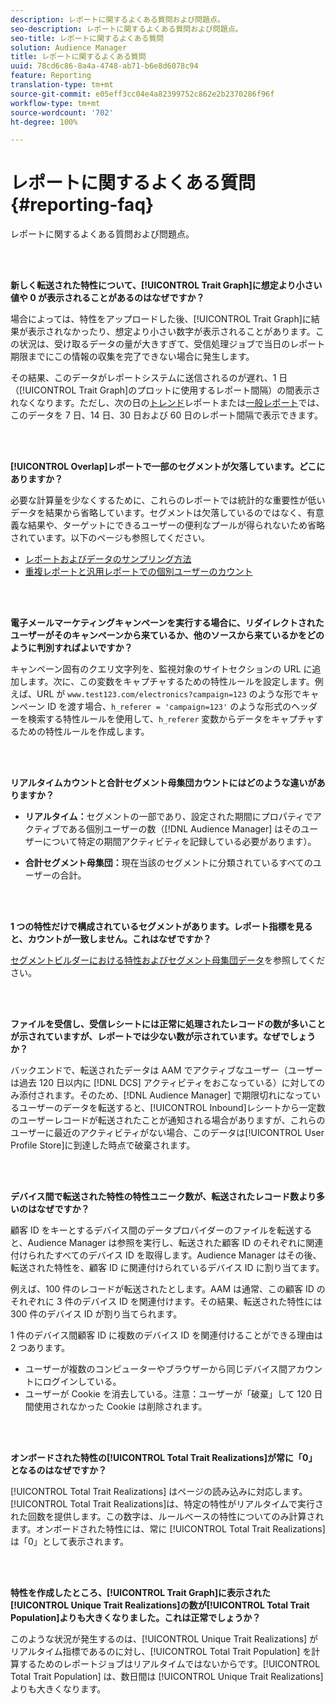 ```yaml
---
description: レポートに関するよくある質問および問題点。
seo-description: レポートに関するよくある質問および問題点。
seo-title: レポートに関するよくある質問
solution: Audience Manager
title: レポートに関するよくある質問
uuid: 78cd6c86-8a4a-4748-ab71-b6e8d6078c94
feature: Reporting
translation-type: tm+mt
source-git-commit: e05eff3cc04e4a82399752c862e2b2370286f96f
workflow-type: tm+mt
source-wordcount: '702'
ht-degree: 100%

---
```



# レポートに関するよくある質問 {#reporting-faq}

レポートに関するよくある質問および問題点。

<br> 

<!-- 

faq_reports.xml

 -->

**新しく転送された特性について、[!UICONTROL Trait Graph]に想定より小さい値や 0 が表示されることがあるのはなぜですか？**

場合によっては、特性をアップロードした後、[!UICONTROL Trait Graph]に結果が表示されなかったり、想定より小さい数字が表示されることがあります。この状況は、受け取るデータの量が大きすぎて、受信処理ジョブで当日のレポート期限までにこの情報の収集を完了できない場合に発生します。

その結果、このデータがレポートシステムに送信されるのが遅れ、1 日（[!UICONTROL Trait Graph]のプロットに使用するレポート間隔）の間表示されなくなります。ただし、次の日の[トレンド](../reporting/trend-reports.md#trend-report-overview)レポートまたは[一般レポート](../reporting/general-reports.md#general-reports-overview)では、このデータを 7 日、14 日、30 日および 60 日のレポート間隔で表示できます。

<br> 

**[!UICONTROL Overlap]レポートで一部のセグメントが欠落しています。どこにありますか？**

必要な計算量を少なくするために、これらのレポートでは統計的な重要性が低いデータを結果から省略しています。セグメントは欠落しているのではなく、有意義な結果や、ターゲットにできるユーザーの便利なプールが得られないため省略されています。以下のページも参照してください。

* [レポートおよびデータのサンプリング方法](../reporting/report-sampling.md)
* [重複レポートと汎用レポートでの個別ユーザーのカウント](../reporting/unique-user-counts.md)

<br> 

**電子メールマーケティングキャンペーンを実行する場合に、リダイレクトされたユーザーがそのキャンペーンから来ているか、他のソースから来ているかをどのように判別すればよいですか？**

キャンペーン固有のクエリ文字列を、監視対象のサイトセクションの URL に追加します。次に、この変数をキャプチャするための特性ルールを設定します。例えば、URL が `www.test123.com/electronics?campaign=123` のような形でキャンペーン ID を渡す場合、`h_referer = 'campaign=123'` のような形式のヘッダーを検索する特性ルールを使用して、`h_referer` 変数からデータをキャプチャするための特性ルールを作成します。

<br> 

**リアルタイムカウントと合計セグメント母集団カウントにはどのような違いがありますか？**

* **リアルタイム：**&#x200B;セグメントの一部であり、設定された期間にプロパティでアクティブである個別ユーザーの数（[!DNL Audience Manager] はそのユーザーについて特定の期間アクティビティを記録している必要があります）。

* **合計セグメント母集団：**&#x200B;現在当該のセグメントに分類されているすべてのユーザーの合計。

<!-- 

<p> <b>Why is data available for total fires for traits but not segments?</b> </p> 
<p>Total fires correspond to page loads. Total trait fires provide the number of times that specific trait has fired. This number will always be equal to, or greater than, your unique user count. By contrast, segments are audience profiles that represent groups of users. Segments don't correlate to page loads or views because they're tied to logic that classifies users based on rules, not individual traits. </p>

 -->

<br> 

**1 つの特性だけで構成されているセグメントがあります。レポート指標を見ると、カウントが一致しません。これはなぜですか？**

[セグメントビルダーにおける特性およびセグメント母集団データ](../features/segments/segment-builder-data.md)を参照してください。

<br> 

<!-- 

<p> <b>Why would there be a difference between real-time segment population and the unique values?</b> </p> 
<p>Audience Manager uses different methodologies to count traits and segments. </p> 
<p>For traits, the uniques metric represents receipt of data collection. Every time a visitor realizes a particular trait, either in real-time via the DCS, or offline via Inbound, the uniques for that trait goes up by 1. </p> 
<p>For example, a trait uniques of 2,340 over the range of seven days means that 2,340 unique visitors realized that trait over the last seven days. </p> 
<p>Segments are counted differently because their primary purpose is to help you understand your audience better. Every time Audience Manager sees a visitor in real-time who is a member of a given segment, even if that segment isn’t being newly realized or re-realized on a request, the uniques for that segment goes up by 1. </p> 
<p>For example, a segment uniques of 5,000 over the range of seven days means that Audience Manager saw 5,000 unique users in real-time data-collection events over the last seven days who were members of that segment at the time that Audience Manager saw them, regardless of whether that was a new membership or a pre-existing one. </p>

 -->

**ファイルを受信し、受信レシートには正常に処理されたレコードの数が多いことが示されていますが、レポートでは少ない数が示されています。なぜでしょうか？**

バックエンドで、転送されたデータは AAM でアクティブなユーザー（ユーザーは過去 120 日以内に [!DNL DCS] アクティビティをおこなっている）に対してのみ添付されます。そのため、[!DNL Audience Manager] で期限切れになっているユーザーのデータを転送すると、[!UICONTROL Inbound]レシートから一定数のユーザーレコードが転送されたことが通知される場合がありますが、これらのユーザーに最近のアクティビティがない場合、このデータは[!UICONTROL User Profile Store]に到達した時点で破棄されます。

<br> 

**デバイス間で転送された特性の特性ユニーク数が、転送されたレコード数より多いのはなぜですか？**

顧客 ID をキーとするデバイス間のデータプロバイダーのファイルを転送すると、Audience Manager は参照を実行し、転送された顧客 ID のそれぞれに関連付けられたすべてのデバイス ID を取得します。Audience Manager はその後、転送された特性を、顧客 ID に関連付けられているデバイス ID に割り当てます。

例えば、100 件のレコードが転送されたとします。AAM は通常、この顧客 ID のそれぞれに 3 件のデバイス ID を関連付けます。その結果、転送された特性には 300 件のデバイス ID が割り当てられます。

1 件のデバイス間顧客 ID に複数のデバイス ID を関連付けることができる理由は 2 つあります。

* ユーザーが複数のコンピューターやブラウザーから同じデバイス間アカウントにログインしている。
* ユーザーが Cookie を消去している。注意：ユーザーが「破棄」して 120 日間使用されなかった Cookie は削除されます。

<br> 

**オンボードされた特性の[!UICONTROL Total Trait Realizations]が常に「0」となるのはなぜですか？**

[!UICONTROL Total Trait Realizations] はページの読み込みに対応します。[!UICONTROL Total Trait Realizations]は、特定の特性がリアルタイムで実行された回数を提供します。この数字は、ルールベースの特性についてのみ計算されます。オンボードされた特性には、常に [!UICONTROL Total Trait Realizations] は「0」として表示されます。

<br> 

**特性を作成したところ、[!UICONTROL Trait Graph]に表示された[!UICONTROL Unique Trait Realizations]の数が[!UICONTROL Total Trait Population]よりも大きくなりました。これは正常でしょうか？**

このような状況が発生するのは、[!UICONTROL Unique Trait Realizations] がリアルタイム指標であるのに対し、[!UICONTROL Total Trait Population] を計算するためのレポートジョブはリアルタイムではないからです。[!UICONTROL Total Trait Population] は、数日間は [!UICONTROL Unique Trait Realizations] よりも大きくなります。
